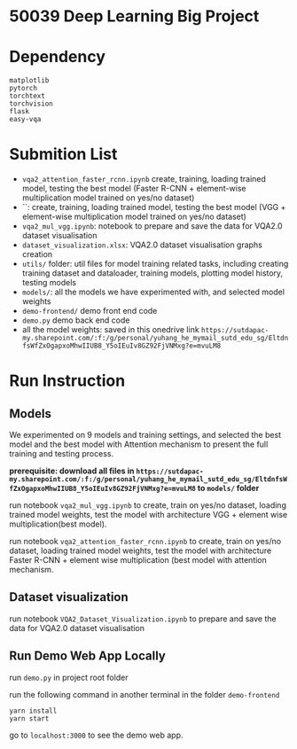 # 50039 Deep Learning Big Project

# Dependency
```
matplotlib
pytorch
torchtext
torchvision
flask
easy-vqa
```

# Submition List
* `vqa2_attention_faster_rcnn.ipynb` create, training, loading trained model, testing the best model (Faster R-CNN + element-wise multiplication model trained on yes/no dataset)
* ``: create, training, loading trained model, testing the best model (VGG + element-wise multiplication model trained on yes/no dataset)
* `vqa2_mul_vgg.ipynb`: notebook to prepare and save the data for VQA2.0 dataset visualisation
* `dataset_visualization.xlsx`: VQA2.0 dataset visualisation graphs creation
* `utils/` folder: util files for model training related tasks, including creating training dataset and dataloader, training models, plotting model history, testing models
* `models/`: all the models we have experimented with, and selected model weights
* `demo-frontend/` demo front end code
* `demo.py` demo back end code
* all the model weights: saved in this onedrive link `https://sutdapac-my.sharepoint.com/:f:/g/personal/yuhang_he_mymail_sutd_edu_sg/EltdnfsWfZxOgapxoMhwIIUB8_Y5oIEuIv8GZ92FjVNMxg?e=mvuLM8`

# Run Instruction

## Models
We experimented on 9 models and training settings, and selected the best model and the best model with Attention mechanism to present the full training and testing process. 

**prerequisite: download all files in `https://sutdapac-my.sharepoint.com/:f:/g/personal/yuhang_he_mymail_sutd_edu_sg/EltdnfsWfZxOgapxoMhwIIUB8_Y5oIEuIv8GZ92FjVNMxg?e=mvuLM8` to `models/` folder**

run notebook `vqa2_mul_vgg.ipynb` to create, train on yes/no dataset, loading trained model weights, test the model with architecture VGG + element wise multiplication(best model).

run notebook `vqa2_attention_faster_rcnn.ipynb` to create, train on yes/no dataset, loading trained model weights, test the model with architecture Faster R-CNN + element wise multiplication (best model with attention mechanism.

## Dataset visualization
run notebook `VQA2_Dataset_Visualization.ipynb` to prepare and save the data for VQA2.0 dataset visualisation


## Run Demo Web App Locally

run `demo.py` in project root folder

run the following command in another terminal in the folder `demo-frontend`
```
yarn install
yarn start
```
go to `localhost:3000` to see the demo web app.
